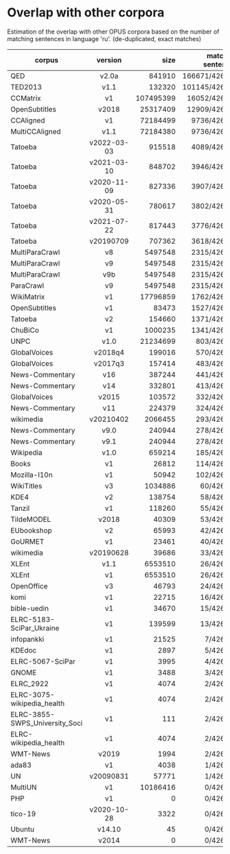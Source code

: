 # Overlap with other corpora

Estimation of the overlap with other OPUS corpora
based on the number of matching sentences in language 'ru'.
(de-duplicated, exact matches)

| corpus | version | size | matching sentences | percentage |
|--------|:-------:|-----:|-------------------:|-----------:|
| QED | v2.0a | 841910 | 166671/426136 | 39.11 |
| TED2013 | v1.1 | 132320 | 101145/426136 | 23.73 |
| CCMatrix | v1 | 107495399 | 16052/426136 | 3.76 |
| OpenSubtitles | v2018 | 25317409 | 12909/426136 | 3.02 |
| CCAligned | v1 | 72184499 | 9736/426136 | 2.28 |
| MultiCCAligned | v1.1 | 72184380 | 9736/426136 | 2.28 |
| Tatoeba | v2022-03-03 | 915518 | 4089/426136 | .95 |
| Tatoeba | v2021-03-10 | 848702 | 3946/426136 | .92 |
| Tatoeba | v2020-11-09 | 827336 | 3907/426136 | .91 |
| Tatoeba | v2020-05-31 | 780617 | 3802/426136 | .89 |
| Tatoeba | v2021-07-22 | 817443 | 3776/426136 | .88 |
| Tatoeba | v20190709 | 707362 | 3618/426136 | .84 |
| MultiParaCrawl | v8 | 5497548 | 2315/426136 | .54 |
| MultiParaCrawl | v9 | 5497548 | 2315/426136 | .54 |
| MultiParaCrawl | v9b | 5497548 | 2315/426136 | .54 |
| ParaCrawl | v9 | 5497548 | 2315/426136 | .54 |
| WikiMatrix | v1 | 17796859 | 1762/426136 | .41 |
| OpenSubtitles | v1 | 83473 | 1527/426136 | .35 |
| Tatoeba | v2 | 154660 | 1371/426136 | .32 |
| ChuBiCo | v1 | 1000235 | 1341/426136 | .31 |
| UNPC | v1.0 | 21234699 | 803/426136 | .18 |
| GlobalVoices | v2018q4 | 199016 | 570/426136 | .13 |
| GlobalVoices | v2017q3 | 157414 | 483/426136 | .11 |
| News-Commentary | v16 | 387244 | 441/426136 | .10 |
| News-Commentary | v14 | 332801 | 413/426136 | .09 |
| GlobalVoices | v2015 | 103572 | 332/426136 | .07 |
| News-Commentary | v11 | 224379 | 324/426136 | .07 |
| wikimedia | v20210402 | 2066455 | 293/426136 | .06 |
| News-Commentary | v9.0 | 240944 | 278/426136 | .06 |
| News-Commentary | v9.1 | 240944 | 278/426136 | .06 |
| Wikipedia | v1.0 | 659214 | 185/426136 | .04 |
| Books | v1 | 26812 | 114/426136 | .02 |
| Mozilla-I10n | v1 | 50942 | 102/426136 | .02 |
| WikiTitles | v3 | 1034886 | 60/426136 | .01 |
| KDE4 | v2 | 138754 | 58/426136 | .01 |
| Tanzil | v1 | 118260 | 55/426136 | .01 |
| TildeMODEL | v2018 | 40309 | 53/426136 | .01 |
| EUbookshop | v2 | 65993 | 42/426136 | 0 |
| GoURMET | v1 | 23461 | 40/426136 | 0 |
| wikimedia | v20190628 | 39686 | 33/426136 | 0 |
| XLEnt | v1.1 | 6553510 | 26/426136 | 0 |
| XLEnt | v1 | 6553510 | 26/426136 | 0 |
| OpenOffice | v3 | 46793 | 24/426136 | 0 |
| komi | v1 | 22715 | 16/426136 | 0 |
| bible-uedin | v1 | 34670 | 15/426136 | 0 |
| ELRC-5183-SciPar_Ukraine | v1 | 139599 | 13/426136 | 0 |
| infopankki | v1 | 21525 | 7/426136 | 0 |
| KDEdoc | v1 | 2897 | 5/426136 | 0 |
| ELRC-5067-SciPar | v1 | 3995 | 4/426136 | 0 |
| GNOME | v1 | 3488 | 3/426136 | 0 |
| ELRC_2922 | v1 | 4074 | 2/426136 | 0 |
| ELRC-3075-wikipedia_health | v1 | 4074 | 2/426136 | 0 |
| ELRC-3855-SWPS_University_Soci | v1 | 111 | 2/426136 | 0 |
| ELRC-wikipedia_health | v1 | 4074 | 2/426136 | 0 |
| WMT-News | v2019 | 1994 | 2/426136 | 0 |
| ada83 | v1 | 4038 | 1/426136 | 0 |
| UN | v20090831 | 57771 | 1/426136 | 0 |
| MultiUN | v1 | 10186416 | 0/426136 | 0 |
| PHP | v1 | 0 | 0/426136 | 0 |
| tico-19 | v2020-10-28 | 3322 | 0/426136 | 0 |
| Ubuntu | v14.10 | 45 | 0/426136 | 0 |
| WMT-News | v2014 | 0 | 0/426136 | 0 |


